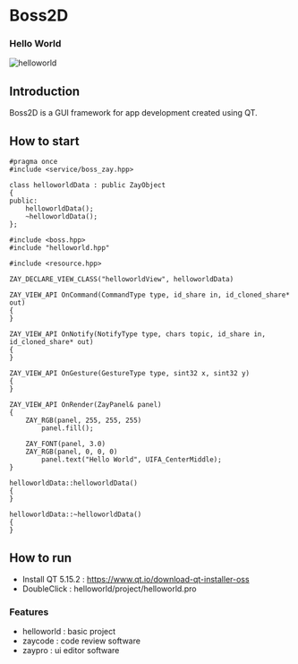 # Boss2D

### Hello World

![helloworld](https://user-images.githubusercontent.com/1957880/83536663-7b10d200-a52e-11ea-9a93-883f38f782f0.png)

## Introduction

Boss2D is a GUI framework for app development created using QT.

## How to start

```tsx
#pragma once
#include <service/boss_zay.hpp>

class helloworldData : public ZayObject
{
public:
    helloworldData();
    ~helloworldData();
};
```

```tsx
#include <boss.hpp>
#include "helloworld.hpp"

#include <resource.hpp>

ZAY_DECLARE_VIEW_CLASS("helloworldView", helloworldData)

ZAY_VIEW_API OnCommand(CommandType type, id_share in, id_cloned_share* out)
{
}

ZAY_VIEW_API OnNotify(NotifyType type, chars topic, id_share in, id_cloned_share* out)
{
}

ZAY_VIEW_API OnGesture(GestureType type, sint32 x, sint32 y)
{
}

ZAY_VIEW_API OnRender(ZayPanel& panel)
{
    ZAY_RGB(panel, 255, 255, 255)
        panel.fill();

    ZAY_FONT(panel, 3.0)
    ZAY_RGB(panel, 0, 0, 0)
        panel.text("Hello World", UIFA_CenterMiddle);
}

helloworldData::helloworldData()
{
}

helloworldData::~helloworldData()
{
}
```

## How to run

- Install QT 5.15.2 : https://www.qt.io/download-qt-installer-oss
- DoubleClick : helloworld/project/helloworld.pro

### Features

- helloworld : basic project
- zaycode : code review software
- zaypro : ui editor software
